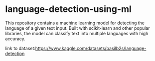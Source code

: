 # language-detection-using-ml
This repository contains a machine learning model for detecting the language of a given text input. Built with scikit-learn and other popular libraries, the model can classify text into multiple languages with high accuracy. 

link to dataset:https://www.kaggle.com/datasets/basilb2s/language-detection
